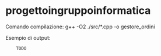 # progettoingruppoinformatica

Comando compilazione:
    g++ -O2 ./src/*.cpp -o gestore_ordini

Esempio di output:
```
    TODO
```
